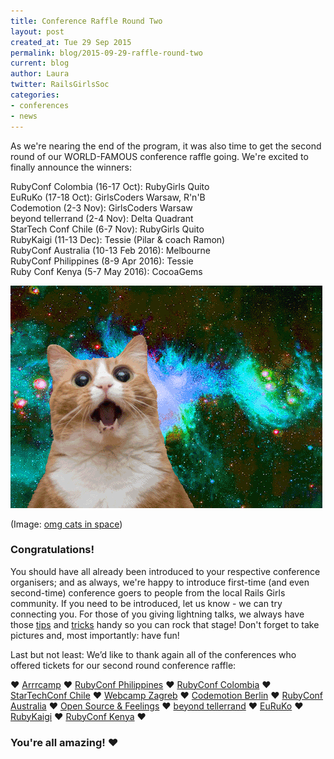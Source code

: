 ```yaml
---
title: Conference Raffle Round Two
layout: post
created_at: Tue 29 Sep 2015
permalink: blog/2015-09-29-raffle-round-two
current: blog
author: Laura
twitter: RailsGirlsSoc
categories: 
- conferences
- news
---
```


As we're nearing the end of the program, it was also time to get the second round of our WORLD-FAMOUS conference raffle going. We're excited to finally announce the winners:

RubyConf Colombia (16-17 Oct): RubyGirls Quito  
EuRuKo (17-18 Oct): GirlsCoders Warsaw, R'n'B  
Codemotion (2-3 Nov): GirlsCoders Warsaw  
beyond tellerrand (2-4 Nov): Delta Quadrant  
StarTech Conf Chile (6-7 Nov): RubyGirls Quito  
RubyKaigi (11-13 Dec): Tessie (Pilar & coach Ramon)  
RubyConf Australia (10-13 Feb 2016): Melbourne  
RubyConf Philippines (8-9 Apr 2016): Tessie  
Ruby Conf Kenya (5-7 May 2016): CocoaGems  

![excitement](/img/blog/2015/round-two-raffle-space-cat.gif)
<div class="image-credits"> (Image: <a href="http://www.omgcatsinspace.com" target="_blank">omg cats in space</a>)</div>

### Congratulations!

You should have all already been introduced to your respective conference organisers; and as always, we're happy to introduce first-time (and even second-time) conference goers to people from the local Rails Girls community. If you need to be introduced, let us know - we can try connecting you. For those of you giving lightning talks, we always have those [tips](http://railsgirlssummerofcode.org/blog/talk/) and [tricks](http://railsgirlssummerofcode.org/blog/2014-07-29-talk-tips/) handy so you can rock that stage! Don't forget to take pictures and, most importantly: have fun! 

Last but not least: We’d like to thank again all of the conferences who offered tickets for our second round conference raffle: 

&hearts; [Arrrcamp](http://2015.arrrrcamp.be) &hearts; [RubyConf Philippines](http://rubyconf.ph​) &hearts; [RubyConf Colombia](http://www.rubyconf.co) &hearts; [StarTechConf Chile](http://www.startechconf.com/) &hearts; [Webcamp Zagreb](https://2015.webcampzg.org) &hearts; [Codemotion Berlin](http://berlin2015.codemotionworld.com) &hearts; [RubyConf Australia](http://www.rubyconf.org.au/2016) &hearts; [Open Source & Feelings](http://osfeels.com/) &hearts; [beyond tellerrand](http://www.beyondtellerrand.com/) &hearts; [EuRuKo](http://www.euruko2015.org/) &hearts; [RubyKaigi](http://www.rubykaigi.org/2015) &hearts; [RubyConf Kenya](http://rubyconf.nairuby.org/2015) &hearts;

### You're all amazing! &hearts;
